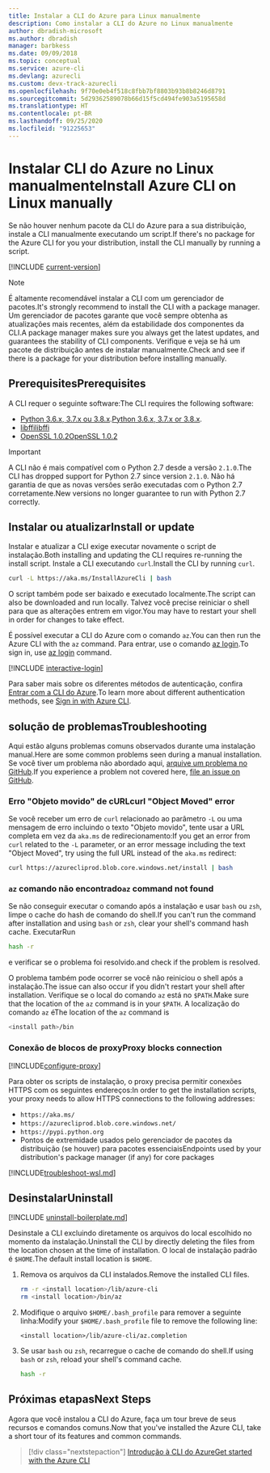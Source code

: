 ```yaml
---
title: Instalar a CLI do Azure para Linux manualmente
description: Como instalar a CLI do Azure no Linux manualmente
author: dbradish-microsoft
ms.author: dbradish
manager: barbkess
ms.date: 09/09/2018
ms.topic: conceptual
ms.service: azure-cli
ms.devlang: azurecli
ms.custom: devx-track-azurecli
ms.openlocfilehash: 9f70e0eb4f518c8fbb7bf8803b93b8b8246d8791
ms.sourcegitcommit: 5d29362589078b66d15f5cd494fe903a5195658d
ms.translationtype: HT
ms.contentlocale: pt-BR
ms.lasthandoff: 09/25/2020
ms.locfileid: "91225653"
---
```

# <a name="install-azure-cli-on-linux-manually"></a><span data-ttu-id="d324a-103">Instalar CLI do Azure no Linux manualmente</span><span class="sxs-lookup"><span data-stu-id="d324a-103">Install Azure CLI on Linux manually</span></span>

<span data-ttu-id="d324a-104">Se não houver nenhum pacote da CLI do Azure para a sua distribuição, instale a CLI manualmente executando um script.</span><span class="sxs-lookup"><span data-stu-id="d324a-104">If there's no package for the Azure CLI for you your distribution, install the CLI manually by running a script.</span></span>

[!INCLUDE [current-version](includes/current-version.md)]

> [!NOTE]
> <span data-ttu-id="d324a-105">É altamente recomendável instalar a CLI com um gerenciador de pacotes.</span><span class="sxs-lookup"><span data-stu-id="d324a-105">It's strongly recommend to install the CLI with a package manager.</span></span> <span data-ttu-id="d324a-106">Um gerenciador de pacotes garante que você sempre obtenha as atualizações mais recentes, além da estabilidade dos componentes da CLI.</span><span class="sxs-lookup"><span data-stu-id="d324a-106">A package manager makes sure you always get the latest updates, and guarantees the stability of CLI components.</span></span> <span data-ttu-id="d324a-107">Verifique e veja se há um pacote de distribuição antes de instalar manualmente.</span><span class="sxs-lookup"><span data-stu-id="d324a-107">Check and see if there is a package for your distribution before installing manually.</span></span>

## <a name="prerequisites"></a><span data-ttu-id="d324a-108">Prerequisites</span><span class="sxs-lookup"><span data-stu-id="d324a-108">Prerequisites</span></span>

<span data-ttu-id="d324a-109">A CLI requer o seguinte software:</span><span class="sxs-lookup"><span data-stu-id="d324a-109">The CLI requires the following software:</span></span>

* <span data-ttu-id="d324a-110">[Python 3.6.x, 3.7.x ou 3.8.x](https://www.python.org/downloads/).</span><span class="sxs-lookup"><span data-stu-id="d324a-110">[Python 3.6.x, 3.7.x or 3.8.x](https://www.python.org/downloads/).</span></span> 
* [<span data-ttu-id="d324a-111">libffi</span><span class="sxs-lookup"><span data-stu-id="d324a-111">libffi</span></span>](https://sourceware.org/libffi/)
* [<span data-ttu-id="d324a-112">OpenSSL 1.0.2</span><span class="sxs-lookup"><span data-stu-id="d324a-112">OpenSSL 1.0.2</span></span>](https://www.openssl.org/source/)

> [!IMPORTANT]
>
> <span data-ttu-id="d324a-113">A CLI não é mais compatível com o Python 2.7 desde a versão `2.1.0`.</span><span class="sxs-lookup"><span data-stu-id="d324a-113">The CLI has dropped support for Python 2.7 since version `2.1.0`.</span></span> <span data-ttu-id="d324a-114">Não há garantia de que as novas versões serão executadas com o Python 2.7 corretamente.</span><span class="sxs-lookup"><span data-stu-id="d324a-114">New versions no longer guarantee to run with Python 2.7 correctly.</span></span>

## <a name="install-or-update"></a><span data-ttu-id="d324a-115">Instalar ou atualizar</span><span class="sxs-lookup"><span data-stu-id="d324a-115">Install or update</span></span>

<span data-ttu-id="d324a-116">Instalar e atualizar a CLI exige executar novamente o script de instalação.</span><span class="sxs-lookup"><span data-stu-id="d324a-116">Both installing and updating the CLI requires re-running the install script.</span></span> <span data-ttu-id="d324a-117">Instale a CLI executando `curl`.</span><span class="sxs-lookup"><span data-stu-id="d324a-117">Install the CLI by running `curl`.</span></span>

```bash
curl -L https://aka.ms/InstallAzureCli | bash
```

<span data-ttu-id="d324a-118">O script também pode ser baixado e executado localmente.</span><span class="sxs-lookup"><span data-stu-id="d324a-118">The script can also be downloaded and run locally.</span></span> <span data-ttu-id="d324a-119">Talvez você precise reiniciar o shell para que as alterações entrem em vigor.</span><span class="sxs-lookup"><span data-stu-id="d324a-119">You may have to restart your shell in order for changes to take effect.</span></span>

<span data-ttu-id="d324a-120">É possível executar a CLI do Azure com o comando `az`.</span><span class="sxs-lookup"><span data-stu-id="d324a-120">You can then run the Azure CLI with the `az` command.</span></span> <span data-ttu-id="d324a-121">Para entrar, use o comando [az login](/cli/azure/reference-index#az-login).</span><span class="sxs-lookup"><span data-stu-id="d324a-121">To sign in, use [az login](/cli/azure/reference-index#az-login) command.</span></span>

[!INCLUDE [interactive-login](includes/interactive-login.md)]

<span data-ttu-id="d324a-122">Para saber mais sobre os diferentes métodos de autenticação, confira [Entrar com a CLI do Azure](authenticate-azure-cli.md).</span><span class="sxs-lookup"><span data-stu-id="d324a-122">To learn more about different authentication methods, see [Sign in with Azure CLI](authenticate-azure-cli.md).</span></span>

## <a name="troubleshooting"></a><span data-ttu-id="d324a-123">solução de problemas</span><span class="sxs-lookup"><span data-stu-id="d324a-123">Troubleshooting</span></span>

<span data-ttu-id="d324a-124">Aqui estão alguns problemas comuns observados durante uma instalação manual.</span><span class="sxs-lookup"><span data-stu-id="d324a-124">Here are some common problems seen during a manual installation.</span></span> <span data-ttu-id="d324a-125">Se você tiver um problema não abordado aqui, [arquive um problema no GitHub](https://github.com/Azure/azure-cli/issues).</span><span class="sxs-lookup"><span data-stu-id="d324a-125">If you experience a problem not covered here, [file an issue on GitHub](https://github.com/Azure/azure-cli/issues).</span></span>

### <a name="curl-object-moved-error"></a><span data-ttu-id="d324a-126">Erro "Objeto movido" de cURL</span><span class="sxs-lookup"><span data-stu-id="d324a-126">curl "Object Moved" error</span></span>

<span data-ttu-id="d324a-127">Se você receber um erro de `curl` relacionado ao parâmetro `-L` ou uma mensagem de erro incluindo o texto "Objeto movido", tente usar a URL completa em vez da `aka.ms` de redirecionamento:</span><span class="sxs-lookup"><span data-stu-id="d324a-127">If you get an error from `curl` related to the `-L` parameter, or an error message including the text "Object Moved", try using the full URL instead of the `aka.ms` redirect:</span></span>

```bash
curl https://azurecliprod.blob.core.windows.net/install | bash
```

### <a name="az-command-not-found"></a><span data-ttu-id="d324a-128">`az` comando não encontrado</span><span class="sxs-lookup"><span data-stu-id="d324a-128">`az` command not found</span></span>

<span data-ttu-id="d324a-129">Se não conseguir executar o comando após a instalação e usar `bash` ou `zsh`, limpe o cache do hash de comando do shell.</span><span class="sxs-lookup"><span data-stu-id="d324a-129">If you can't run the command after installation and using `bash` or `zsh`, clear your shell's command hash cache.</span></span> <span data-ttu-id="d324a-130">Executar</span><span class="sxs-lookup"><span data-stu-id="d324a-130">Run</span></span>

```bash
hash -r
```

<span data-ttu-id="d324a-131">e verificar se o problema foi resolvido.</span><span class="sxs-lookup"><span data-stu-id="d324a-131">and check if the problem is resolved.</span></span>

<span data-ttu-id="d324a-132">O problema também pode ocorrer se você não reiniciou o shell após a instalação.</span><span class="sxs-lookup"><span data-stu-id="d324a-132">The issue can also occur if you didn't restart your shell after installation.</span></span> <span data-ttu-id="d324a-133">Verifique se o local do comando `az` está no `$PATH`.</span><span class="sxs-lookup"><span data-stu-id="d324a-133">Make sure that the location of the `az` command is in your `$PATH`.</span></span> <span data-ttu-id="d324a-134">A localização do comando `az` é</span><span class="sxs-lookup"><span data-stu-id="d324a-134">The location of the `az` command is</span></span>

```bash
<install path>/bin
```

### <a name="proxy-blocks-connection"></a><span data-ttu-id="d324a-135">Conexão de blocos de proxy</span><span class="sxs-lookup"><span data-stu-id="d324a-135">Proxy blocks connection</span></span>

[!INCLUDE[configure-proxy](includes/configure-proxy.md)]

<span data-ttu-id="d324a-136">Para obter os scripts de instalação, o proxy precisa permitir conexões HTTPS com os seguintes endereços:</span><span class="sxs-lookup"><span data-stu-id="d324a-136">In order to get the installation scripts, your proxy needs to allow HTTPS connections to the following addresses:</span></span>

* `https://aka.ms/`
* `https://azurecliprod.blob.core.windows.net/`
* `https://pypi.python.org`
* <span data-ttu-id="d324a-137">Pontos de extremidade usados pelo gerenciador de pacotes da distribuição (se houver) para pacotes essenciais</span><span class="sxs-lookup"><span data-stu-id="d324a-137">Endpoints used by your distribution's package manager (if any) for core packages</span></span>

[!INCLUDE[troubleshoot-wsl.md](includes/troubleshoot-wsl.md)]

## <a name="uninstall"></a><span data-ttu-id="d324a-138">Desinstalar</span><span class="sxs-lookup"><span data-stu-id="d324a-138">Uninstall</span></span>

[!INCLUDE [uninstall-boilerplate.md](includes/uninstall-boilerplate.md)]

<span data-ttu-id="d324a-139">Desinstale a CLI excluindo diretamente os arquivos do local escolhido no momento da instalação.</span><span class="sxs-lookup"><span data-stu-id="d324a-139">Uninstall the CLI by directly deleting the files from the location chosen at the time of installation.</span></span> <span data-ttu-id="d324a-140">O local de instalação padrão é `$HOME`.</span><span class="sxs-lookup"><span data-stu-id="d324a-140">The default install location is `$HOME`.</span></span>

1. <span data-ttu-id="d324a-141">Remova os arquivos da CLI instalados.</span><span class="sxs-lookup"><span data-stu-id="d324a-141">Remove the installed CLI files.</span></span>

   ```bash
   rm -r <install location>/lib/azure-cli
   rm <install location>/bin/az
   ```

2. <span data-ttu-id="d324a-142">Modifique o arquivo `$HOME/.bash_profile` para remover a seguinte linha:</span><span class="sxs-lookup"><span data-stu-id="d324a-142">Modify your `$HOME/.bash_profile` file to remove the following line:</span></span>

   ```text
   <install location>/lib/azure-cli/az.completion
   ```

3. <span data-ttu-id="d324a-143">Se usar `bash` ou `zsh`, recarregue o cache de comando do shell.</span><span class="sxs-lookup"><span data-stu-id="d324a-143">If using `bash` or `zsh`, reload your shell's command cache.</span></span>

   ```bash
   hash -r
   ```

## <a name="next-steps"></a><span data-ttu-id="d324a-144">Próximas etapas</span><span class="sxs-lookup"><span data-stu-id="d324a-144">Next Steps</span></span>

<span data-ttu-id="d324a-145">Agora que você instalou a CLI do Azure, faça um tour breve de seus recursos e comandos comuns.</span><span class="sxs-lookup"><span data-stu-id="d324a-145">Now that you've installed the Azure CLI, take a short tour of its features and common commands.</span></span>

> [!div class="nextstepaction"]
> [<span data-ttu-id="d324a-146">Introdução à CLI do Azure</span><span class="sxs-lookup"><span data-stu-id="d324a-146">Get started with the Azure CLI</span></span>](get-started-with-azure-cli.md)